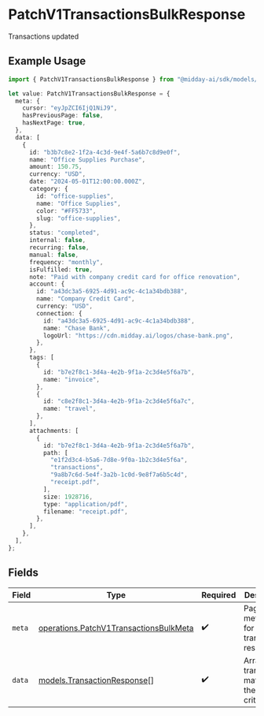 # PatchV1TransactionsBulkResponse

Transactions updated

## Example Usage

```typescript
import { PatchV1TransactionsBulkResponse } from "@midday-ai/sdk/models/operations";

let value: PatchV1TransactionsBulkResponse = {
  meta: {
    cursor: "eyJpZCI6IjQ1NiJ9",
    hasPreviousPage: false,
    hasNextPage: true,
  },
  data: [
    {
      id: "b3b7c8e2-1f2a-4c3d-9e4f-5a6b7c8d9e0f",
      name: "Office Supplies Purchase",
      amount: 150.75,
      currency: "USD",
      date: "2024-05-01T12:00:00.000Z",
      category: {
        id: "office-supplies",
        name: "Office Supplies",
        color: "#FF5733",
        slug: "office-supplies",
      },
      status: "completed",
      internal: false,
      recurring: false,
      manual: false,
      frequency: "monthly",
      isFulfilled: true,
      note: "Paid with company credit card for office renovation",
      account: {
        id: "a43dc3a5-6925-4d91-ac9c-4c1a34bdb388",
        name: "Company Credit Card",
        currency: "USD",
        connection: {
          id: "a43dc3a5-6925-4d91-ac9c-4c1a34bdb388",
          name: "Chase Bank",
          logoUrl: "https://cdn.midday.ai/logos/chase-bank.png",
        },
      },
      tags: [
        {
          id: "b7e2f8c1-3d4a-4e2b-9f1a-2c3d4e5f6a7b",
          name: "invoice",
        },
        {
          id: "c8e2f8c1-3d4a-4e2b-9f1a-2c3d4e5f6a7c",
          name: "travel",
        },
      ],
      attachments: [
        {
          id: "b7e2f8c1-3d4a-4e2b-9f1a-2c3d4e5f6a7b",
          path: [
            "e1f2d3c4-b5a6-7d8e-9f0a-1b2c3d4e5f6a",
            "transactions",
            "9a8b7c6d-5e4f-3a2b-1c0d-9e8f7a6b5c4d",
            "receipt.pdf",
          ],
          size: 1928716,
          type: "application/pdf",
          filename: "receipt.pdf",
        },
      ],
    },
  ],
};
```

## Fields

| Field                                                                                            | Type                                                                                             | Required                                                                                         | Description                                                                                      |
| ------------------------------------------------------------------------------------------------ | ------------------------------------------------------------------------------------------------ | ------------------------------------------------------------------------------------------------ | ------------------------------------------------------------------------------------------------ |
| `meta`                                                                                           | [operations.PatchV1TransactionsBulkMeta](../../models/operations/patchv1transactionsbulkmeta.md) | :heavy_check_mark:                                                                               | Pagination metadata for the transactions response                                                |
| `data`                                                                                           | [models.TransactionResponse](../../models/transactionresponse.md)[]                              | :heavy_check_mark:                                                                               | Array of transactions matching the query criteria                                                |